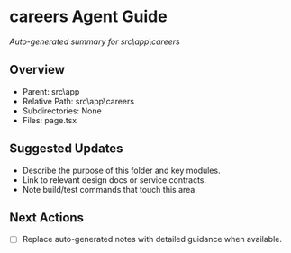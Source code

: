 ﻿# careers Agent Guide
*Auto-generated summary for src\app\careers*

## Overview
- Parent: src\app
- Relative Path: src\app\careers
- Subdirectories: None
- Files: page.tsx

## Suggested Updates
- Describe the purpose of this folder and key modules.
- Link to relevant design docs or service contracts.
- Note build/test commands that touch this area.

## Next Actions
- [ ] Replace auto-generated notes with detailed guidance when available.
